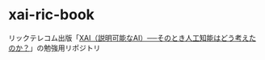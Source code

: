 # xai-ric-book
リックテレコム出版「[XAI（説明可能なAI）──そのとき人工知能はどう考えたのか？](https://www.ric.co.jp/book/new-publication/detail/1843)」の勉強用リポジトリ
